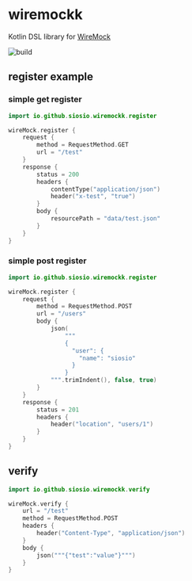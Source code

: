 # wiremockk
Kotlin DSL library for [WireMock](https://github.com/wiremock/wiremock)

![build](https://github.com/siosio/wiremockk/actions/workflows/build.yml/badge.svg)

## register example
### simple get register
```kotlin
import io.github.siosio.wiremockk.register

wireMock.register {
    request {
        method = RequestMethod.GET
        url = "/test"
    }
    response {
        status = 200
        headers {
            contentType("application/json")
            header("x-test", "true")
        }
        body {
            resourcePath = "data/test.json"
        }
    }
}
```

### simple post register
```kotlin
import io.github.siosio.wiremockk.register

wireMock.register {
    request {
        method = RequestMethod.POST
        url = "/users"
        body {
            json(
                """
                {
                  "user": {
                    "name": "siosio"
                  }
                }
            """.trimIndent(), false, true)
        }
    }
    response {
        status = 201
        headers {
            header("location", "users/1")
        }
    }
}
```

## verify
```kotlin
import io.github.siosio.wiremockk.verify

wireMock.verify {
    url = "/test"
    method = RequestMethod.POST
    headers {
        header("Content-Type", "application/json")
    }
    body {
        json("""{"test":"value"}""")
    }
}
```
